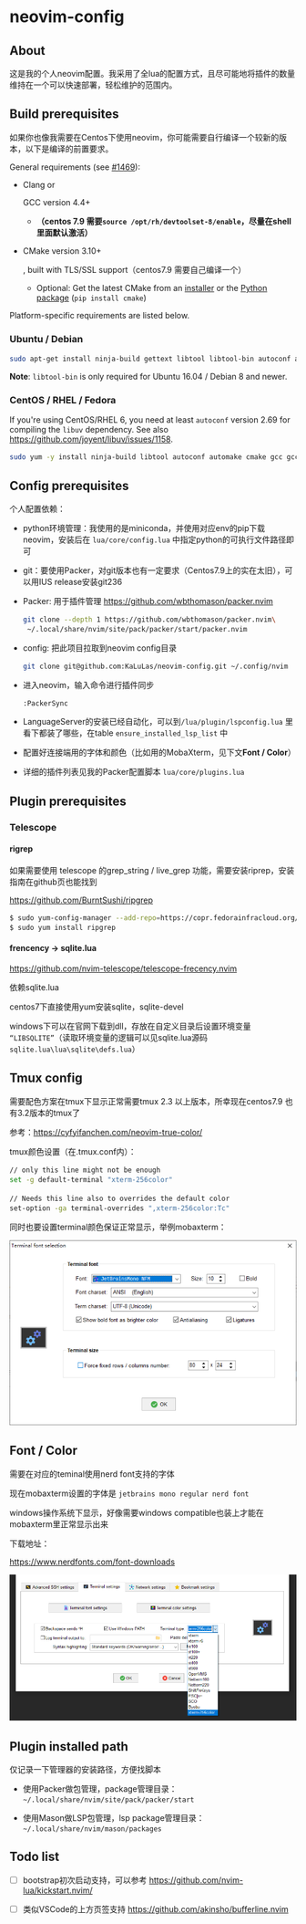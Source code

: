 # neovim-config

## About

这是我的个人neovim配置。我采用了全lua的配置方式，且尽可能地将插件的数量维持在一个可以快速部署，轻松维护的范围内。

## Build prerequisites

如果你也像我需要在Centos下使用neovim，你可能需要自行编译一个较新的版本，以下是编译的前置要求。

General requirements (see [#1469](https://github.com/neovim/neovim/issues/1469#issuecomment-63058312)):

- Clang or 

  GCC version 4.4+

  - **（centos 7.9 需要`source /opt/rh/devtoolset-8/enable`，尽量在shell里面默认激活）**

- CMake version 3.10+

  , built with TLS/SSL support（centos7.9 需要自己编译一个）

  - Optional: Get the latest CMake from an [installer](https://github.com/Kitware/CMake/releases) or the [Python package](https://pypi.org/project/cmake/) (`pip install cmake`)

Platform-specific requirements are listed below.

### Ubuntu / Debian

```bash
sudo apt-get install ninja-build gettext libtool libtool-bin autoconf automake cmake g++ pkg-config unzip curl doxygen
```

**Note**: `libtool-bin` is only required for Ubuntu 16.04 / Debian 8 and newer.

### CentOS / RHEL / Fedora

If you're using CentOS/RHEL 6, you need at least `autoconf` version 2.69 for compiling the `libuv` dependency. See also https://github.com/joyent/libuv/issues/1158.

```bash
sudo yum -y install ninja-build libtool autoconf automake cmake gcc gcc-c++ make pkgconfig unzip patch gettext curl
```

## Config prerequisites

个人配置依赖：

- python环境管理：我使用的是miniconda，并使用对应env的pip下载neovim，安装后在 `lua/core/config.lua` 中指定python的可执行文件路径即可

- git：要使用Packer，对git版本也有一定要求（Centos7.9上的实在太旧），可以用IUS release安装git236

- Packer: 用于插件管理 https://github.com/wbthomason/packer.nvim

  ```bash
  git clone --depth 1 https://github.com/wbthomason/packer.nvim\
   ~/.local/share/nvim/site/pack/packer/start/packer.nvim
  ```

- config: 把此项目拉取到neovim config目录

  ```bash
  git clone git@github.com:KaLuLas/neovim-config.git ~/.config/nvim
  ```

- 进入neovim，输入命令进行插件同步

  ```bash
  :PackerSync
  ```

- LanguageServer的安装已经自动化，可以到`/lua/plugin/lspconfig.lua` 里看下都装了哪些，在table `ensure_installed_lsp_list` 中

- 配置好连接端用的字体和颜色（比如用的MobaXterm，见下文**Font / Color**）

- 详细的插件列表见我的Packer配置脚本 `lua/core/plugins.lua`

## Plugin prerequisites

### Telescope

#### rigrep

如果需要使用 telescope 的grep_string / live_grep 功能，需要安装riprep，安装指南在github页也能找到

https://github.com/BurntSushi/ripgrep

```bash
$ sudo yum-config-manager --add-repo=https://copr.fedorainfracloud.org/coprs/carlwgeorge/ripgrep/repo/epel-7/carlwgeorge-ripgrep-epel-7.repo
$ sudo yum install ripgrep
```

#### frencency -> sqlite.lua

https://github.com/nvim-telescope/telescope-frecency.nvim

依赖sqlite.lua

centos7下直接使用yum安装sqlite，sqlite-devel

windows下可以在官网下载到dll，存放在自定义目录后设置环境变量 `“LIBSQLITE”`（读取环境变量的逻辑可以见sqlite.lua源码`sqlite.lua\lua\sqlite\defs.lua`）

## Tmux config

需要配色方案在tmux下显示正常需要tmux 2.3 以上版本，所幸现在centos7.9 也有3.2版本的tmux了

参考：https://cyfyifanchen.com/neovim-true-color/

tmux颜色设置（在.tmux.conf内）：

```bash
// only this line might not be enough
set -g default-terminal "xterm-256color"

// Needs this line also to overrides the default color
set-option -ga terminal-overrides ",xterm-256color:Tc"
```

同时也要设置terminal颜色保证正常显示，举例mobaxterm：

![mobaxterm-font-setting](./assets/mobaxterm-font-setting.png)

## Font / Color

需要在对应的teminal使用nerd font支持的字体

现在mobaxterm设置的字体是 `jetbrains mono regular nerd font`

windows操作系统下显示，好像需要windows compatible也装上才能在mobaxterm里正常显示出来

下载地址：

https://www.nerdfonts.com/font-downloads

![mobaxterm-color-setting](./assets/mobaxterm-color-setting.png)

## Plugin installed path

仅记录一下管理器的安装路径，方便找脚本

* 使用Packer做包管理，package管理目录：`~/.local/share/nvim/site/pack/packer/start`

* 使用Mason做LSP包管理，lsp package管理目录：`~/.local/share/nvim/mason/packages`

## Todo list

- [ ] bootstrap初次启动支持，可以参考 https://github.com/nvim-lua/kickstart.nvim/
- [ ] 类似VSCode的上方页签支持 https://github.com/akinsho/bufferline.nvim


